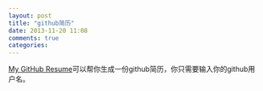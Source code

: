 ```yaml
---
layout: post
title: "github简历"
date: 2013-11-20 11:08
comments: true
categories: 
---
```


[My GitHub Resume](http://resume.github.io/)可以帮你生成一份github简历，你只需要输入你的github用户名。